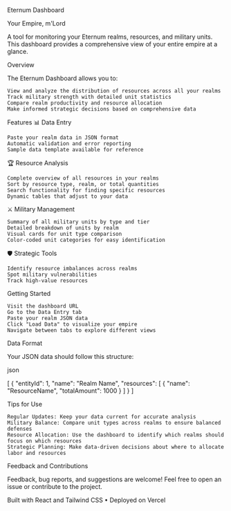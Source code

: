 Eternum Dashboard

Your Empire, m'Lord

A tool for monitoring your Eternum realms, resources, and military units. This dashboard provides a comprehensive view of your entire empire at a glance.

Overview

The Eternum Dashboard allows you to:

    View and analyze the distribution of resources across all your realms
    Track military strength with detailed unit statistics
    Compare realm productivity and resource allocation
    Make informed strategic decisions based on comprehensive data

Features
📊 Data Entry

    Paste your realm data in JSON format
    Automatic validation and error reporting
    Sample data template available for reference

🏆 Resource Analysis

    Complete overview of all resources in your realms
    Sort by resource type, realm, or total quantities
    Search functionality for finding specific resources
    Dynamic tables that adjust to your data

⚔️ Military Management

    Summary of all military units by type and tier
    Detailed breakdown of units by realm
    Visual cards for unit type comparison
    Color-coded unit categories for easy identification

🛡️ Strategic Tools

    Identify resource imbalances across realms
    Spot military vulnerabilities
    Track high-value resources

Getting Started

    Visit the dashboard URL
    Go to the Data Entry tab
    Paste your realm JSON data
    Click "Load Data" to visualize your empire
    Navigate between tabs to explore different views

Data Format

Your JSON data should follow this structure:

json

[
  {
    "entityId": 1,
    "name": "Realm Name",
    "resources": [
      {
        "name": "ResourceName",
        "totalAmount": 1000
      }
    ]
  }
]

Tips for Use

    Regular Updates: Keep your data current for accurate analysis
    Military Balance: Compare unit types across realms to ensure balanced defenses
    Resource Allocation: Use the dashboard to identify which realms should focus on which resources
    Strategic Planning: Make data-driven decisions about where to allocate labor and resources

Feedback and Contributions

Feedback, bug reports, and suggestions are welcome! Feel free to open an issue or contribute to the project.

Built with React and Tailwind CSS • Deployed on Vercel
